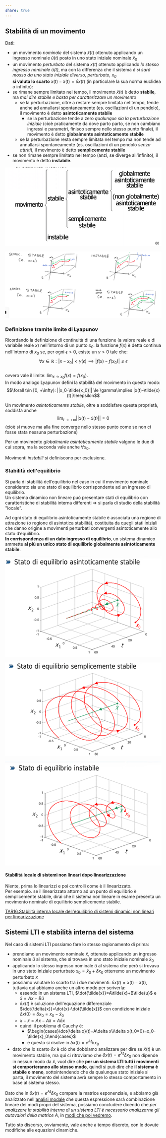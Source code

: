 ```yaml
---  
share: true  
---  
```

## Stabilità di un movimento    
Dati:  
- un movimento *nominale* del sistema $\tilde{x}(t)$ ottenuto applicando un ingresso nominale $\tilde{u}(t)$ posto in uno stato iniziale nominale $\tilde{x}_0$  
- un movimento *perturbato* del sistema $x(t)$ ottenuto applicando *lo stesso ingresso nominale $\tilde{u}(t)$*, ma con la differenza che il sistema *è si sarà mosso da uno stato iniziale diverso, perturbato, $x_0$*  
**si valuta lo scarto** $x(t)-\tilde{x}(t)=\delta x(t)$ (in particolare la sua norma euclidea o infinito):  
- se rimane sempre limitato nel tempo, il movimento $\tilde{x}(t)$ è detto **stabile**, ma *mai dire stabile e basta per caratterizzare un movimento*  
	- se la perturbazione, oltre a restare sempre limitata nel tempo, tende anche ad annullarsi spontaneamente (es. oscillazioni di un pendolo), il movimento è detto **asintoticamente stabile**  
		- se la perturbazione tende a zero *qualunque sia la perturbazione iniziale* (cioè praticamente da dove parto parto, se non cambiano ingressi e parametri, finisco sempre nello stesso punto finale), il movimento è detto **globalmente asintoticamente stabile**  
	- se la perturbazione resta sempre limitata nel tempo ma non tende ad annullarsi spontaneamente (es. oscillazioni di un pendolo *senza attriti*), il movimento è detto **semplicemente stabile**  
- se non rimane sempre limitato nel tempo (anzi, se diverge all'infinito), il movimento è detto **instabile**.  
  
![Pasted image 20231201121615.png](./img/Pasted%20image%2020231201121615.png)  
  
![Pasted image 20240502172536.png](./img/Pasted%20image%2020240502172536.png)  
  
### Definizione tramite limite di Lyapunov  
Ricordando la definizione di continuità di una funzione (a valore reale e di variabile reale $x$) nell'intorno di un punto $x_0$: la funzione $f(x)$ è detta continua nell'intorno di $x_0$ se, per ogni $\epsilon > 0$, esiste un $\gamma > 0$ tale che:  
$$\forall x\in \mathbb{R}: |x-x_0| < \gamma({\epsilon})\implies |f(x)-f(x_0)|\le\epsilon$$  
ovvero vale il limite: $\lim_{x\rightarrow x_0}f(x)=f(x_0)$.  
In modo analogo Lyapunov definì la stabilità del movimento in questo modo:  
$$\forall t\in [0, +\infty): ||x_0-\tilde{x_0}|| \le \gamma\implies |x(t)-\tilde{x}(t)|\le\epsilon$$  
  
Un movimento *asintoticamente stabile*, oltre a soddisfare questa proprietà, soddisfa anche   
$$\lim_{t\rightarrow +\infty} ||x(t)-\tilde{x}(t)||=0 $$ (cioè si muove ma alla fine converge nello stesso punto come se non ci fosse stata nessuna perturbazione)  
  
Per un movimento *globalmente asintoticamente stabile* valgono le due di cui sopra, ma la seconda vale anche $\forall x_0$.  
  
Movimenti *instabili* si definiscono per esclusione.  
### Stabilità dell'equilibrio  
Si parla di stabilità dell’equilibrio nel caso in cui il movimento nominale considerato sia uno stato di equilibrio corrispondente ad un ingresso di equilibrio.  
Un sistema dinamico non lineare può presentare stati di equilibrio con caratteristiche di stabilità interna differenti ⇒ si parla di studio della stabilità "locale".  
  
Ad ogni stato di equilibrio asintoticamente stabile è associata una regione di attrazione (o regione di asintotica stabilità), costituita da quegli stati iniziali che danno origine a movimenti perturbati convergenti asintoticamente allo stato d’equilibrio.  
**In corrispondenza di un dato ingresso di equilibrio**, un sistema dinamico ammette **al più un unico stato di equilibrio globalmente asintoticamente stabile**.   
  
![Pasted image 20240502175056.png](./img/Pasted%20image%2020240502175056.png)  
  
![Pasted image 20240502175103.png](./img/Pasted%20image%2020240502175103.png)  
  
![Pasted image 20240502175110.png](./img/Pasted%20image%2020240502175110.png)  
#### Stabilità locale di sistemi non lineari dopo linearizzazione  
Niente, prima lo linearizzi e poi controlli come è il linearizzato.  
Per esempio. se il linearizzato attorno ad un punto di equilibrio è semplicemente stabile, dirai che il sistema non lineare in esame presenta un movimento nominale di equilibrio semplicemente stabile.  
  
[TAR16.Stabilità interna locale dell'equilibrio di sistemi dinamici non lineari per linearizzazione](./TAR16.Stabilit%C3%A0%20interna%20locale%20dell'equilibrio%20di%20sistemi%20dinamici%20non%20lineari%20per%20linearizzazione.md)  
## Sistemi LTI e stabilità interna del sistema  
Nel caso di sistemi LTI possiamo fare lo stesso ragionamento di prima:  
- prendiamo un movimento nominale $\tilde{x}$, ottenuto applicando un ingresso nominale $\tilde{u}$ al sistema, che si trovava in uno stato iniziale nominale $\tilde{x}_0$  
- applicando lo stesso ingresso nominale $\tilde{u}$ al sistema che però si trovava in uno stato iniziale perturbato $x_0=\tilde{x}_0+{\delta x}_0$ otterremo un movimento perturbato $x$  
- possiamo valutare lo scarto tra i due movimenti: $\delta x(t)=x(t)-\tilde{x}(t)$, tuttavia qui abbiamo anche un altro modo per scriverla:  
	- essendo in un sistema LTI, $\dot{\tilde{x}}=A\tilde{x}+B\tilde{u}$ e $\dot{x}=Ax+B\tilde{u}$  
	- $\delta{x}(t)$ è soluzione dell'equazione differenziale $\dot{\delta{x}}=\dot{x}-\dot{\tilde{x}}$ con condizione iniziale $\delta x(0)=\delta{x_0}=x_0-\tilde{x}_0$  
	- $x-\tilde{x}=Ax-A\tilde{x}=A\delta{x}$  
	- quindi il problema di Cauchy è:   
		- $\begin{cases}\dot{\delta x}(t)=A\delta x\\\delta x(t_0=0)=x_0-\tilde{x}_0\end{cases}$  
		- e questo si risolve in $\delta{x}(t)=e^{At}\delta{x_0}$  
- dato che lo scarto $\delta{x}$ è ciò che dobbiamo analizzare per dire se $\tilde{x}(t)$ è un movimento stabile, ma qui ci ritroviamo che $\delta{x}(t)=e^{At}\delta{x_0}$ non dipende in nessun modo da $\tilde{x}$, vuol dire che **per un sistema LTI tutti i movimenti si comporteranno allo stesso modo**, quindi si può dire che **il sistema è stabile o meno**, sottointendendo che da qualunque stato iniziale si parta, il movimento del sistema avrà sempre lo stesso comportamento in base al sistema stesso.  
  
Dato che in $\delta{x}(t)=e^{At}\delta{x_0}$ compare la matrice esponenziale, e abbiamo già analizzato nell'[analisi modale](./TAR08.Analisi%20modale%20di%20sistemi%20dinamici%20LTI%20TC.md) che questa espressione sarà combinazione lineare dei modi propri del sistema, possiamo concludere dicendo che *per analizzare la stabilità interna di un sistema LTI è necessario analizzarne gli autovalori della matrice $A$*, in [modi che poi vedremo](./TAR15.Stabilit%C3%A0%20interna%20per%20sistemi%20dinamici%20LTI.md).  
  
Tutto sto discorso, ovviamente, vale anche a tempo discreto, con le dovute modifiche alle equazioni dinamiche.  

